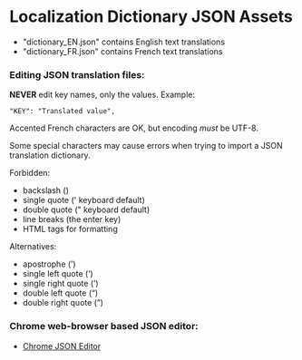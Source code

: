 # Localization Dictionary JSON Assets

- "dictionary_EN.json" contains English text translations
- "dictionary_FR.json" contains French text translations


### Editing JSON translation files:

**NEVER** edit key names, only the values.
Example:
```
"KEY": "Translated value",
```

Accented French characters are OK, but encoding *must* be UTF-8.

Some special characters may cause errors when trying to import a JSON translation dictionary.

Forbidden:

* backslash (\)
* single quote (' keyboard default)
* double quote (" keyboard default)
* line breaks (the enter key)
* HTML tags for formatting

Alternatives:

* apostrophe (’)
* single left quote (‘)
* single right quote (’)
* double left quote (“)
* double right quote (”)


### Chrome web-browser based JSON editor:

* [Chrome JSON Editor](https://chrome.google.com/webstore/detail/json-editor/lhkmoheomjbkfloacpgllgjcamhihfaj)
